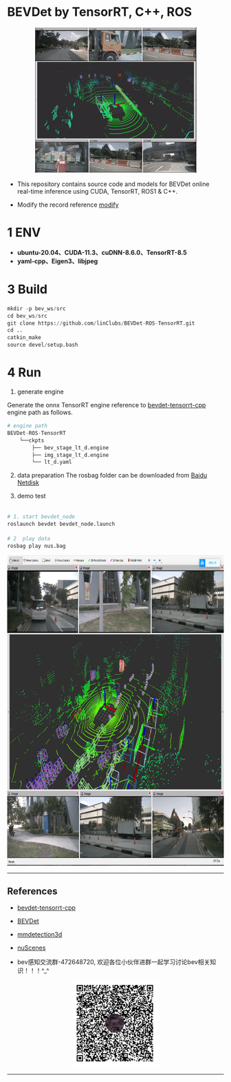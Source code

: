 
# BEVDet by TensorRT, C++, ROS

<p align="center">
  <img src="./doc/1.gif" width="375" height="338" />
</p>


+ This repository contains source code and models for BEVDet online real-time inference using CUDA, TensorRT, ROS1 & C++.

+ Modify the record reference [modify](https://github.com/linClubs/BEVDet-ROS-TensorRT/tree/main/doc/modify.md)

# 1 ENV

- **ubuntu-20.04、CUDA-11.3、cuDNN-8.6.0、TensorRT-8.5**
- **yaml-cpp、Eigen3、libjpeg**

# 3 Build

~~~python
mkdir -p bev_ws/src
cd bev_ws/src
git clone https://github.com/linClubs/BEVDet-ROS-TensorRT.git
cd ..
catkin_make
source devel/setup.bash
~~~

# 4 Run

1. generate engine

Generate the onnx TensorRT engine reference to [bevdet-tensorrt-cpp](https://github.com/LCH1238/bevdet-tensorrt-cpp)  engine path as follows.


~~~python
# engine path
BEVDet-ROS-TensorRT
    └──ckpts
        ├── bev_stage_lt_d.engine
        ├── img_stage_lt_d.engine
        └── lt_d.yaml
~~~

2. data preparation
The rosbag folder can be downloaded from [Baidu Netdisk](https://pan.baidu.com/s/1f3nUnHa_4cd6FsRTV8YhkA?pwd=rjim)

3. demo test
~~~python

# 1. start bevdet_node
roslaunch bevdet bevdet_node.launch

# 2  play data
rosbag play nus.bag
~~~

<p align="center">
  <img src="./doc/1.png" width="800" height="720" />
</p>


---

## References
- [bevdet-tensorrt-cpp](https://github.com/LCH1238/bevdet-tensorrt-cpp)
- [BEVDet](https://github.com/HuangJunJie2017/BEVDet)
- [mmdetection3d](https://github.com/open-mmlab/mmdetection3d)
- [nuScenes](https://www.nuscenes.org/)

- bev感知交流群-472648720, 欢迎各位小伙伴进群一起学习讨论bev相关知识！！！^_^

<p align="center">
  <img src="./doc/1.jpg" width="200" height="200" />
</p>

---